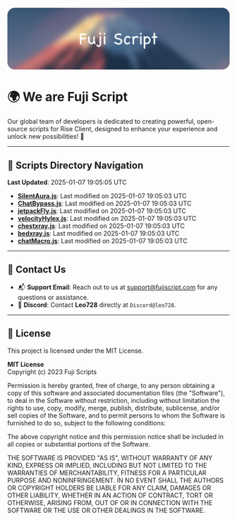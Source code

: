 ![Banner](.github/b.webp)

# 🌍 **We are Fuji Script**

Our global team of developers is dedicated to creating powerful, open-source scripts for Rise Client, designed to enhance your experience and unlock new possibilities! 🌟

---
<!-- SCRIPTS_NAVIGATION_START -->
## 📂 **Scripts Directory Navigation**

**Last Updated**: 2025-01-07 19:05:05 UTC

- **[SilentAura.js](scripts/SilentAura.js)**: Last modified on 2025-01-07 19:05:03 UTC
- **[ChatBypass.js](scripts/ChatBypass.js)**: Last modified on 2025-01-07 19:05:03 UTC
- **[jetpackFly.js](scripts/jetpackFly.js)**: Last modified on 2025-01-07 19:05:03 UTC
- **[velocityHylex.js](scripts/velocityHylex.js)**: Last modified on 2025-01-07 19:05:03 UTC
- **[chestxray.js](scripts/chestxray.js)**: Last modified on 2025-01-07 19:05:03 UTC
- **[bedxray.js](scripts/bedxray.js)**: Last modified on 2025-01-07 19:05:03 UTC
- **[chatMacro.js](scripts/chatMacro.js)**: Last modified on 2025-01-07 19:05:03 UTC

<!-- SCRIPTS_NAVIGATION_END -->

---

## 💬 **Contact Us**  
- 📬 **Support Email**: Reach out to us at [support@fujiscript.com](mailto:support@fujiscript.com) for any questions or assistance.  
- 💬 **Discord**: Contact **Leo728** directly at `Discord@leo728`.

---

## 📜 **License**

This project is licensed under the MIT License.  

**MIT License**  
Copyright (c) 2023 Fuji Scripts  

Permission is hereby granted, free of charge, to any person obtaining a copy of this software and associated documentation files (the "Software"), to deal in the Software without restriction, including without limitation the rights to use, copy, modify, merge, publish, distribute, sublicense, and/or sell copies of the Software, and to permit persons to whom the Software is furnished to do so, subject to the following conditions:  

The above copyright notice and this permission notice shall be included in all copies or substantial portions of the Software.  

THE SOFTWARE IS PROVIDED "AS IS", WITHOUT WARRANTY OF ANY KIND, EXPRESS OR IMPLIED, INCLUDING BUT NOT LIMITED TO THE WARRANTIES OF MERCHANTABILITY, FITNESS FOR A PARTICULAR PURPOSE AND NONINFRINGEMENT. IN NO EVENT SHALL THE AUTHORS OR COPYRIGHT HOLDERS BE LIABLE FOR ANY CLAIM, DAMAGES OR OTHER LIABILITY, WHETHER IN AN ACTION OF CONTRACT, TORT OR OTHERWISE, ARISING FROM, OUT OF OR IN CONNECTION WITH THE SOFTWARE OR THE USE OR OTHER DEALINGS IN THE SOFTWARE.  
